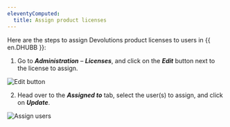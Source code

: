 ```yaml
---
eleventyComputed:
  title: Assign product licenses
---
```

Here are the steps to assign Devolutions product licenses to users in {{ en.DHUBB }}:
1. Go to ***Administration*** – ***Licenses***, and click on the ***Edit*** button next to the license to assign.

![Edit button](https://cdnweb.devolutions.net/docs/HUBB4014_2024_2.png)

2. Head over to the ***Assigned to*** tab, select the user(s) to assign, and click on ***Update***.

![Assign users](https://cdnweb.devolutions.net/docs/HUBB4013_2024_2.png)
